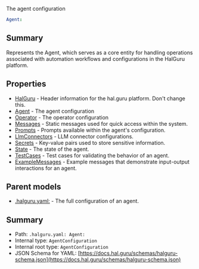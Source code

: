 <!--
title: Agent
description: The agent configuration
version: DEBUG
generated: true
date: 2025-04-09
node: This file is generated by the command-line program: `halguru manual --generate-docs`
-->


The agent configuration

```yaml
Agent:
```

## Summary

Represents the Agent, which serves as a core entity for handling operations associated with automation workflows and configurations in the HalGuru platform.

## Properties

* [HalGuru]((halguru)-halguru.md) - Header information for the hal.guru platform. Don't change this.
* [Agent]((halguru)-agent.md) - The agent configuration
* [Operator]((halguru)-operator.md) - The operator configuration
* [Messages]((halguru)-messages-list.md) - Static messages used for quick access within the system.
* [Prompts]((halguru)-prompts-list.md) - Prompts available within the agent's configuration.
* [LlmConnectors]((halguru)-llmconnectors-list.md) - LLM connector configurations.
* [Secrets]((halguru)-secrets-list.md) - Key-value pairs used to store sensitive information.
* [State]((halguru)-state.md) - The state of the agent.
* [TestCases]((halguru)-testcases-list.md) - Test cases for validating the behavior of an agent.
* [ExampleMessages]((halguru)-examplemessages-list.md) - Example messages that demonstrate input-output interactions for an agent.

## Parent models

* [.halguru.yaml:]((halguru).md) - The full configuration of an agent.

## Summary

* Path: `.halguru.yaml: Agent:`
* Internal type: `AgentConfiguration`
* Internal root type: `AgentConfiguration`
* JSON Schema for YAML: [https://docs.hal.guru/schemas/halguru-schema.json](https://docs.hal.guru/schemas/halguru-schema.json)
